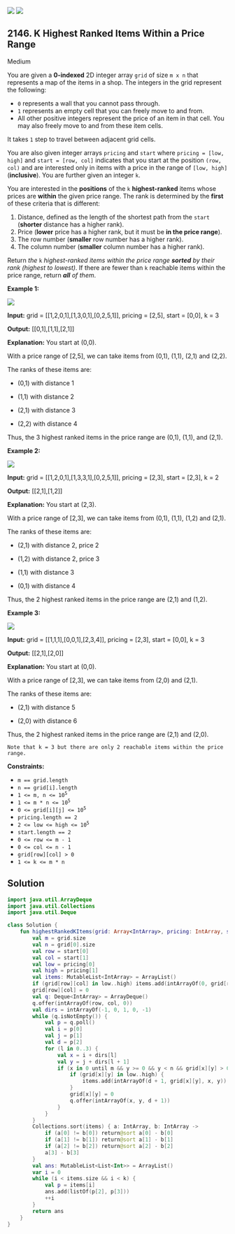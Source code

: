 [![](https://img.shields.io/github/stars/javadev/LeetCode-in-Kotlin?label=Stars&style=flat-square)](https://github.com/javadev/LeetCode-in-Kotlin)
[![](https://img.shields.io/github/forks/javadev/LeetCode-in-Kotlin?label=Fork%20me%20on%20GitHub%20&style=flat-square)](https://github.com/javadev/LeetCode-in-Kotlin/fork)

## 2146\. K Highest Ranked Items Within a Price Range

Medium

You are given a **0-indexed** 2D integer array `grid` of size `m x n` that represents a map of the items in a shop. The integers in the grid represent the following:

*   `0` represents a wall that you cannot pass through.
*   `1` represents an empty cell that you can freely move to and from.
*   All other positive integers represent the price of an item in that cell. You may also freely move to and from these item cells.

It takes `1` step to travel between adjacent grid cells.

You are also given integer arrays `pricing` and `start` where `pricing = [low, high]` and `start = [row, col]` indicates that you start at the position `(row, col)` and are interested only in items with a price in the range of `[low, high]` (**inclusive**). You are further given an integer `k`.

You are interested in the **positions** of the `k` **highest-ranked** items whose prices are **within** the given price range. The rank is determined by the **first** of these criteria that is different:

1.  Distance, defined as the length of the shortest path from the `start` (**shorter** distance has a higher rank).
2.  Price (**lower** price has a higher rank, but it must be **in the price range**).
3.  The row number (**smaller** row number has a higher rank).
4.  The column number (**smaller** column number has a higher rank).

Return _the_ `k` _highest-ranked items within the price range **sorted** by their rank (highest to lowest)_. If there are fewer than `k` reachable items within the price range, return _**all** of them_.

**Example 1:**

![](https://assets.leetcode.com/uploads/2021/12/16/example1drawio.png)

**Input:** grid = \[\[1,2,0,1],[1,3,0,1],[0,2,5,1]], pricing = [2,5], start = [0,0], k = 3

**Output:** [[0,1],[1,1],[2,1]]

**Explanation:** You start at (0,0). 

With a price range of [2,5], we can take items from (0,1), (1,1), (2,1) and (2,2). 

The ranks of these items are: 

- (0,1) with distance 1 

- (1,1) with distance 2 

- (2,1) with distance 3 

- (2,2) with distance 4 
  
Thus, the 3 highest ranked items in the price range are (0,1), (1,1), and (2,1).

**Example 2:**

![](https://assets.leetcode.com/uploads/2021/12/16/example2drawio1.png)

**Input:** grid = \[\[1,2,0,1],[1,3,3,1],[0,2,5,1]], pricing = [2,3], start = [2,3], k = 2

**Output:** [[2,1],[1,2]]

**Explanation:** You start at (2,3). 

With a price range of [2,3], we can take items from (0,1), (1,1), (1,2) and (2,1). 

The ranks of these items are: 

- (2,1) with distance 2, price 2 

- (1,2) with distance 2, price 3 

- (1,1) with distance 3 

- (0,1) with distance 4 
  
Thus, the 2 highest ranked items in the price range are (2,1) and (1,2).

**Example 3:**

![](https://assets.leetcode.com/uploads/2021/12/30/example3.png)

**Input:** grid = \[\[1,1,1],[0,0,1],[2,3,4]], pricing = [2,3], start = [0,0], k = 3

**Output:** [[2,1],[2,0]]

**Explanation:** You start at (0,0). 

With a price range of [2,3], we can take items from (2,0) and (2,1). 

The ranks of these items are: 

- (2,1) with distance 5 

- (2,0) with distance 6 
  
Thus, the 2 highest ranked items in the price range are (2,1) and (2,0). 

    Note that k = 3 but there are only 2 reachable items within the price range.

**Constraints:**

*   `m == grid.length`
*   `n == grid[i].length`
*   <code>1 <= m, n <= 10<sup>5</sup></code>
*   <code>1 <= m * n <= 10<sup>5</sup></code>
*   <code>0 <= grid[i][j] <= 10<sup>5</sup></code>
*   `pricing.length == 2`
*   <code>2 <= low <= high <= 10<sup>5</sup></code>
*   `start.length == 2`
*   `0 <= row <= m - 1`
*   `0 <= col <= n - 1`
*   `grid[row][col] > 0`
*   `1 <= k <= m * n`

## Solution

```kotlin
import java.util.ArrayDeque
import java.util.Collections
import java.util.Deque

class Solution {
    fun highestRankedKItems(grid: Array<IntArray>, pricing: IntArray, start: IntArray, k: Int): List<List<Int>> {
        val m = grid.size
        val n = grid[0].size
        val row = start[0]
        val col = start[1]
        val low = pricing[0]
        val high = pricing[1]
        val items: MutableList<IntArray> = ArrayList()
        if (grid[row][col] in low..high) items.add(intArrayOf(0, grid[row][col], row, col))
        grid[row][col] = 0
        val q: Deque<IntArray> = ArrayDeque()
        q.offer(intArrayOf(row, col, 0))
        val dirs = intArrayOf(-1, 0, 1, 0, -1)
        while (q.isNotEmpty()) {
            val p = q.poll()
            val i = p[0]
            val j = p[1]
            val d = p[2]
            for (l in 0..3) {
                val x = i + dirs[l]
                val y = j + dirs[l + 1]
                if (x in 0 until m && y >= 0 && y < n && grid[x][y] > 0) {
                    if (grid[x][y] in low..high) {
                        items.add(intArrayOf(d + 1, grid[x][y], x, y))
                    }
                    grid[x][y] = 0
                    q.offer(intArrayOf(x, y, d + 1))
                }
            }
        }
        Collections.sort(items) { a: IntArray, b: IntArray ->
            if (a[0] != b[0]) return@sort a[0] - b[0]
            if (a[1] != b[1]) return@sort a[1] - b[1]
            if (a[2] != b[2]) return@sort a[2] - b[2]
            a[3] - b[3]
        }
        val ans: MutableList<List<Int>> = ArrayList()
        var i = 0
        while (i < items.size && i < k) {
            val p = items[i]
            ans.add(listOf(p[2], p[3]))
            ++i
        }
        return ans
    }
}
```